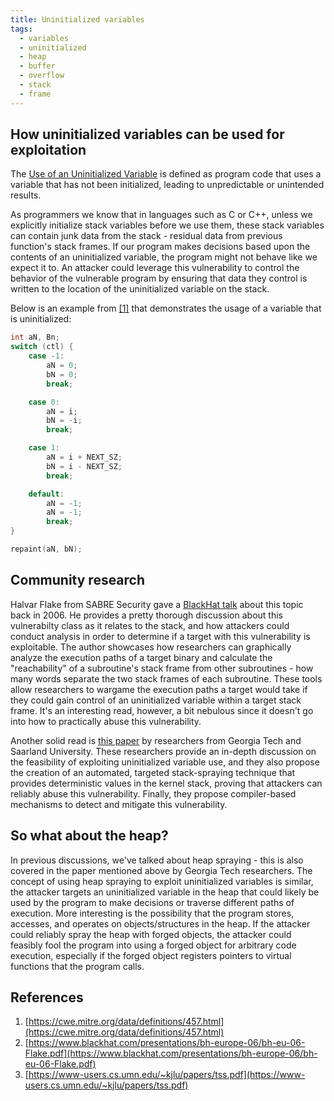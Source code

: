 ```yaml
---
title: Uninitialized variables
tags:
  - variables
  - uninitialized
  - heap
  - buffer
  - overflow
  - stack
  - frame
---
```


## How uninitialized variables can be used for exploitation

The [Use of an Uninitialized Variable](#references) is defined as program code that uses a variable
that has not been initialized, leading to unpredictable or unintended results.

As programmers we know that in languages such as C or C++, unless we explicitly initialize stack
variables before we use them, these stack variables can contain junk data from the stack - residual
data from previous function's stack frames. If our program makes decisions based upon the contents
of an uninitialized variable, the program might not behave like we expect it to. An attacker could
leverage this vulnerability to control the behavior of the vulnerable program by ensuring that data
they control is written to the location of the uninitialized variable on the stack.

Below is an example from [[1]](#references) that demonstrates the usage of a variable that is
uninitialized:

```c
int aN, Bn;
switch (ctl) {
    case -1:
        aN = 0;
        bN = 0;
        break;

    case 0:
        aN = i;
        bN = -i;
        break;

    case 1:
        aN = i + NEXT_SZ;
        bN = i - NEXT_SZ;
        break;

    default:
        aN = -1;
        aN = -1;
        break;
}

repaint(aN, bN);
```

## Community research

Halvar Flake from SABRE Security gave a [BlackHat talk](#references) about this topic back in 2006.
He provides a pretty thorough discussion about this vulnerabilty class as it relates to the stack,
and how attackers could conduct analysis in order to determine if a target with this vulnerability
is exploitable. The author showcases how researchers can graphically analyze the execution paths of
a target binary and calculate the "reachability" of a subroutine's stack frame from other
subroutines - how many words separate the two stack frames of each subroutine. These tools allow
researchers to wargame the execution paths a target would take if they could gain control of an
uninitialized variable within a target stack frame. It's an interesting read, however, a bit
nebulous since it doesn't go into how to practically abuse this vulnerability.

Another solid read is [this paper](#references) by researchers from Georgia Tech and Saarland
University. These researchers provide an in-depth discussion on the feasibility of exploiting
uninitialized variable use, and they also propose the creation of an automated, targeted
stack-spraying technique that provides deterministic values in the kernel stack, proving that
attackers can reliably abuse this vulnerability. Finally, they propose compiler-based mechanisms to
detect and mitigate this vulnerability.

## So what about the heap?

In previous discussions, we've talked about heap spraying - this is also covered in the paper
mentioned above by Georgia Tech researchers. The concept of using heap spraying to exploit
uninitialized variables is similar, the attacker targets an uninitialized variable in the heap that
could likely be used by the program to make decisions or traverse different paths of execution. More
interesting is the possibility that the program stores, accesses, and operates on objects/structures
in the heap. If the attacker could reliably spray the heap with forged objects, the attacker could
feasibly fool the program into using a forged object for arbitrary code execution, especially if the
forged object registers pointers to virtual functions that the program calls.

## References

1. [https://cwe.mitre.org/data/definitions/457.html](https://cwe.mitre.org/data/definitions/457.html)
2. [https://www.blackhat.com/presentations/bh-europe-06/bh-eu-06-Flake.pdf](https://www.blackhat.com/presentations/bh-europe-06/bh-eu-06-Flake.pdf)
3. [https://www-users.cs.umn.edu/~kjlu/papers/tss.pdf](https://www-users.cs.umn.edu/~kjlu/papers/tss.pdf)
